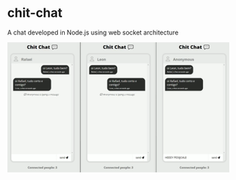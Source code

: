 # chit-chat

A chat developed in Node.js using web socket architecture

<img src="https://github.com/rafaelscariot/chit-chat/blob/master/resources/chitchat.png" />

